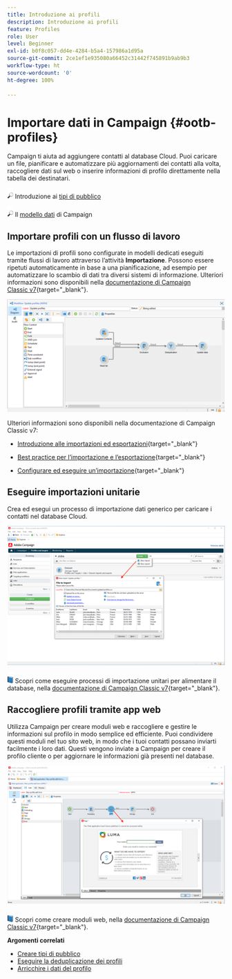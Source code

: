 ```yaml
---
title: Introduzione ai profili
description: Introduzione ai profili
feature: Profiles
role: User
level: Beginner
exl-id: b0f8c057-dd4e-4284-b5a4-157986a1d95a
source-git-commit: 2ce1ef1e935080a66452c31442f745891b9ab9b3
workflow-type: ht
source-wordcount: '0'
ht-degree: 100%

---
```


# Importare dati in Campaign {#ootb-profiles}

Campaign ti aiuta ad aggiungere contatti al database Cloud. Puoi caricare un file, pianificare e automatizzare più aggiornamenti dei contatti alla volta, raccogliere dati sul web o inserire informazioni di profilo direttamente nella tabella dei destinatari.

![](../assets/do-not-localize/glass.png) Introduzione ai [tipi di pubblico](audiences.md)

![](../assets/do-not-localize/glass.png) Il [modello dati](../dev/datamodel.md) di Campaign

## Importare profili con un flusso di lavoro

Le importazioni di profili sono configurate in modelli dedicati eseguiti tramite flussi di lavoro attraverso l’attività **Importazione**. Possono essere ripetuti automaticamente in base a una pianificazione, ad esempio per automatizzare lo scambio di dati tra diversi sistemi di informazione. Ulteriori informazioni sono disponibili nella [documentazione di Campaign Classic v7](https://experienceleague.adobe.com/docs/campaign-classic/using/getting-started/importing-and-exporting-data/import-export-workflows.html?lang=it){target=&quot;_blank&quot;}.

![](assets/import-wf.png)

Ulteriori informazioni sono disponibili nella documentazione di Campaign Classic v7:

* [Introduzione alle importazioni ed esportazioni](https://experienceleague.adobe.com/docs/campaign-classic/using/getting-started/importing-and-exporting-data/get-started-data-import-export.html?lang=it){target=&quot;_blank&quot;}

* [Best practice per l’importazione e l’esportazione](https://experienceleague.adobe.com/docs/campaign-classic/using/getting-started/importing-and-exporting-data/best-practices/import-export-best-practices.html?lang=it){target=&quot;_blank&quot;}

* [Configurare ed eseguire un’importazione](https://experienceleague.adobe.com/docs/campaign-classic/using/getting-started/importing-and-exporting-data/generic-imports-exports/executing-import-jobs.html?lang=it){target=&quot;_blank&quot;}

## Eseguire importazioni unitarie

Crea ed esegui un processo di importazione dati generico per caricare i contatti nel database Cloud.

![](assets/new-import.png)

![](../assets/do-not-localize/book.png) Scopri come eseguire processi di importazione unitari per alimentare il database, nella [documentazione di Campaign Classic v7](https://experienceleague.adobe.com/docs/campaign-classic/using/getting-started/importing-and-exporting-data/generic-imports-exports/about-generic-imports-exports.html?lang=it){target=&quot;_blank&quot;}.

## Raccogliere profili tramite app web

Utilizza Campaign per creare moduli web e raccogliere e gestire le informazioni sul profilo in modo semplice ed efficiente. Puoi condividere questi moduli nel tuo sito web, in modo che i tuoi contatti possano inviarti facilmente i loro dati. Questi vengono inviate a Campaign per creare il profilo cliente o per aggiornare le informazioni già presenti nel database.

![](assets/web-form-page.png)

![](../assets/do-not-localize/book.png) Scopri come creare moduli web, nella [documentazione di Campaign Classic v7](https://experienceleague.adobe.com/docs/campaign-classic/using/designing-content/web-forms/about-web-forms.html?lang=it){target=&quot;_blank&quot;}.

**Argomenti correlati**

* [Creare tipi di pubblico](audiences.md)
* [Eseguire la deduplicazione dei profili](https://experienceleague.adobe.com/docs/campaign/automation/workflows/use-cases/data-management/deduplication-merge.html?lang=it)
* [Arricchire i dati del profilo](https://experienceleague.adobe.com/docs/campaign/automation/workflows/use-cases/data-management/enrich-data.html?lang=it)
